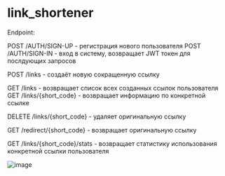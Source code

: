 # link_shortener

Endpoint: 

POST /AUTH/SIGN-UP - регистрация нового пользователя
POST /AUTH/SIGN-IN - вход в систему, возвращает JWT токен для послдующих запросов

POST /links - создаёт новую сокращенную ссылку

GET /links - возвращает список всех созданных ссылок пользователя
GET /links/{short_code} - возвращает информацию по конкретной ссылке

DELETE /links/{short_code} - удаляет оригинальную ссылку

GET /redirect/{short_code} - возвращает оригинальную ссылку

GET /links/{short_code}/stats - возвращает статистику использования конкретной ссылки пользователя

![image](https://github.com/user-attachments/assets/9031ce5f-858a-4ea7-80d4-02a8dcab1bc7)




